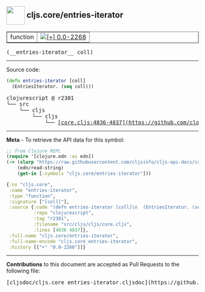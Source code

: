 ## <img width="48px" valign="middle" src="http://i.imgur.com/Hi20huC.png"> cljs.core/entries-iterator

 <table border="1">
<tr>

<td>function</td>
<td><a href="https://github.com/cljsinfo/cljs-api-docs/tree/0.0-2268"><img valign="middle" alt="[+] 0.0-2268" src="https://img.shields.io/badge/+-0.0--2268-lightgrey.svg"></a> </td>
</tr>
</table>

 <samp>
(__entries-iterator__ coll)<br>
</samp>

---





Source code:

```clj
(defn entries-iterator [coll]
  (EntriesIterator. (seq coll)))
```

 <pre>
clojurescript @ r2301
└── src
    └── cljs
        └── cljs
            └── <ins>[core.cljs:4836-4837](https://github.com/clojure/clojurescript/blob/r2301/src/cljs/cljs/core.cljs#L4836-L4837)</ins>
</pre>


---

__Meta__ - To retrieve the API data for this symbol:

```clj
;; from Clojure REPL
(require '[clojure.edn :as edn])
(-> (slurp "https://raw.githubusercontent.com/cljsinfo/cljs-api-docs/catalog/cljs-api.edn")
    (edn/read-string)
    (get-in [:symbols "cljs.core/entries-iterator"]))
```

```clj
{:ns "cljs.core",
 :name "entries-iterator",
 :type "function",
 :signature ["[coll]"],
 :source {:code "(defn entries-iterator [coll]\n  (EntriesIterator. (seq coll)))",
          :repo "clojurescript",
          :tag "r2301",
          :filename "src/cljs/cljs/core.cljs",
          :lines [4836 4837]},
 :full-name "cljs.core/entries-iterator",
 :full-name-encode "cljs.core_entries-iterator",
 :history [["+" "0.0-2268"]]}

```

---

__Contributions__ to this document are accepted as Pull Requests to the following file:

 <pre>
[cljsdoc/cljs.core_entries-iterator.cljsdoc](https://github.com/cljsinfo/cljs-api-docs/blob/master/cljsdoc/cljs.core_entries-iterator.cljsdoc)
</pre>

